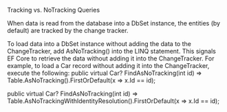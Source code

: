 Tracking vs. NoTracking Queries

When data is read from the database into a DbSet<T> instance, the entities (by default) are tracked by the
change tracker.


To load data into a DbSet<T> instance without adding the data to the ChangeTracker, add
AsNoTracking() into the LINQ statement. This signals EF Core to retrieve the data without adding it into
the ChangeTracker. For example, to load a Car record without adding it into the ChangeTracker, execute the
following:
public virtual Car? FindAsNoTracking(int id)
=> Table.AsNoTracking().FirstOrDefault(x => x.Id == id);

public virtual Car? FindAsNoTracking(int id)
=> Table.AsNoTrackingWithIdentityResolution().FirstOrDefault(x => x.Id == id);

